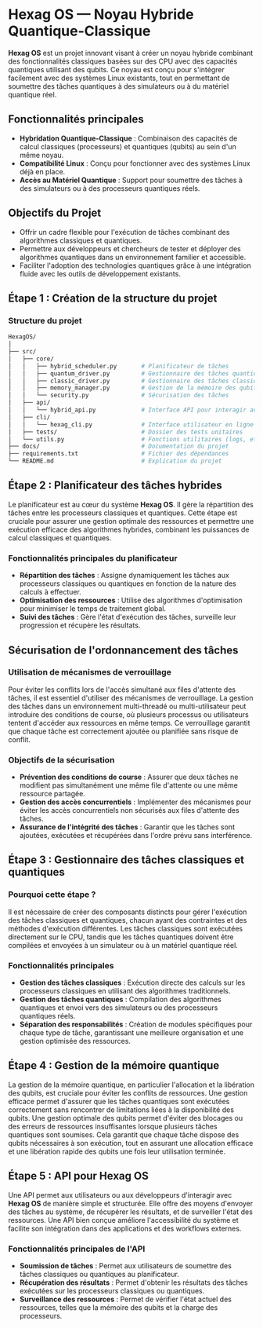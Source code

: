 # Hexag OS — Noyau Hybride Quantique-Classique

**Hexag OS** est un projet innovant visant à créer un noyau hybride combinant des fonctionnalités classiques basées sur des CPU avec des capacités quantiques utilisant des qubits. Ce noyau est conçu pour s'intégrer facilement avec des systèmes Linux existants, tout en permettant de soumettre des tâches quantiques à des simulateurs ou à du matériel quantique réel.

## Fonctionnalités principales

- **Hybridation Quantique-Classique** : Combinaison des capacités de calcul classiques (processeurs) et quantiques (qubits) au sein d'un même noyau.
- **Compatibilité Linux** : Conçu pour fonctionner avec des systèmes Linux déjà en place.
- **Accès au Matériel Quantique** : Support pour soumettre des tâches à des simulateurs ou à des processeurs quantiques réels.

## Objectifs du Projet

- Offrir un cadre flexible pour l'exécution de tâches combinant des algorithmes classiques et quantiques.
- Permettre aux développeurs et chercheurs de tester et déployer des algorithmes quantiques dans un environnement familier et accessible.
- Faciliter l'adoption des technologies quantiques grâce à une intégration fluide avec les outils de développement existants.


## Étape 1 : Création de la structure du projet
### Structure du projet

```bash
HexagOS/
│
├── src/
│   ├── core/
│   │   ├── hybrid_scheduler.py       # Planificateur de tâches
│   │   ├── quantum_driver.py         # Gestionnaire des tâches quantiques
│   │   ├── classic_driver.py         # Gestionnaire des tâches classiques
│   │   ├── memory_manager.py         # Gestion de la mémoire des qubits
│   │   └── security.py               # Sécurisation des tâches
│   ├── api/
│   │   └── hybrid_api.py             # Interface API pour interagir avec le noyau
│   ├── cli/
│   │   └── hexag_cli.py              # Interface utilisateur en ligne de commande
│   ├── tests/                        # Dossier des tests unitaires
│   └── utils.py                      # Fonctions utilitaires (logs, etc.)
├── docs/                             # Documentation du projet
├── requirements.txt                  # Fichier des dépendances
└── README.md                         # Explication du projet
```

## Étape 2 : Planificateur des tâches hybrides

Le planificateur est au cœur du système **Hexag OS**. Il gère la répartition des tâches entre les processeurs classiques et quantiques. Cette étape est cruciale pour assurer une gestion optimale des ressources et permettre une exécution efficace des algorithmes hybrides, combinant les puissances de calcul classiques et quantiques.

### Fonctionnalités principales du planificateur

- **Répartition des tâches** : Assigne dynamiquement les tâches aux processeurs classiques ou quantiques en fonction de la nature des calculs à effectuer.
- **Optimisation des ressources** : Utilise des algorithmes d'optimisation pour minimiser le temps de traitement global.
- **Suivi des tâches** : Gère l'état d'exécution des tâches, surveille leur progression et récupère les résultats.

## Sécurisation de l'ordonnancement des tâches

### Utilisation de mécanismes de verrouillage

Pour éviter les conflits lors de l'accès simultané aux files d'attente des tâches, il est essentiel d'utiliser des mécanismes de verrouillage. La gestion des tâches dans un environnement multi-threadé ou multi-utilisateur peut introduire des conditions de course, où plusieurs processus ou utilisateurs tentent d'accéder aux ressources en même temps. Ce verrouillage garantit que chaque tâche est correctement ajoutée ou planifiée sans risque de conflit.

### Objectifs de la sécurisation

- **Prévention des conditions de course** : Assurer que deux tâches ne modifient pas simultanément une même file d'attente ou une même ressource partagée.
- **Gestion des accès concurrentiels** : Implémenter des mécanismes pour éviter les accès concurrentiels non sécurisés aux files d'attente des tâches.
- **Assurance de l'intégrité des tâches** : Garantir que les tâches sont ajoutées, exécutées et récupérées dans l'ordre prévu sans interférence.

## Étape 3 : Gestionnaire des tâches classiques et quantiques

### Pourquoi cette étape ?

Il est nécessaire de créer des composants distincts pour gérer l'exécution des tâches classiques et quantiques, chacun ayant des contraintes et des méthodes d'exécution différentes. Les tâches classiques sont exécutées directement sur le CPU, tandis que les tâches quantiques doivent être compilées et envoyées à un simulateur ou à un matériel quantique réel.

### Fonctionnalités principales

- **Gestion des tâches classiques** : Exécution directe des calculs sur les processeurs classiques en utilisant des algorithmes traditionnels.
- **Gestion des tâches quantiques** : Compilation des algorithmes quantiques et envoi vers des simulateurs ou des processeurs quantiques réels.
- **Séparation des responsabilités** : Création de modules spécifiques pour chaque type de tâche, garantissant une meilleure organisation et une gestion optimisée des ressources.

## Étape 4 : Gestion de la mémoire quantique

La gestion de la mémoire quantique, en particulier l'allocation et la libération des qubits, est cruciale pour éviter les conflits de ressources. Une gestion efficace permet d'assurer que les tâches quantiques sont exécutées correctement sans rencontrer de limitations liées à la disponibilité des qubits.
Une gestion optimale des qubits permet d'éviter des blocages ou des erreurs de ressources insuffisantes lorsque plusieurs tâches quantiques sont soumises. Cela garantit que chaque tâche dispose des qubits nécessaires à son exécution, tout en assurant une allocation efficace et une libération rapide des qubits une fois leur utilisation terminée.

## Étape 5 : API pour Hexag OS

Une API permet aux utilisateurs ou aux développeurs d'interagir avec **Hexag OS** de manière simple et structurée. Elle offre des moyens d'envoyer des tâches au système, de récupérer les résultats, et de surveiller l'état des ressources. Une API bien conçue améliore l'accessibilité du système et facilite son intégration dans des applications et des workflows externes.

### Fonctionnalités principales de l'API

- **Soumission de tâches** : Permet aux utilisateurs de soumettre des tâches classiques ou quantiques au planificateur.
- **Récupération des résultats** : Permet d'obtenir les résultats des tâches exécutées sur les processeurs classiques ou quantiques.
- **Surveillance des ressources** : Permet de vérifier l'état actuel des ressources, telles que la mémoire des qubits et la charge des processeurs.

